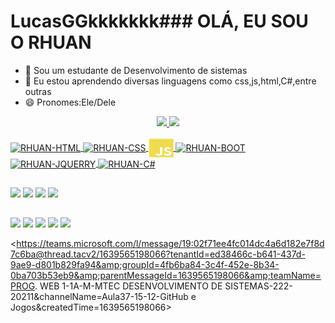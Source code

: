 # LucasGGkkkkkkk### OLÁ, EU SOU O RHUAN 

 


- 🔭 Sou um estudante de Desenvolvimento de sistemas
- 🌱 Eu estou aprendendo diversas linguagens como css,js,html,C#,entre outras
- 😄 Pronomes:Ele/Dele

 


<div align="center">
  <a href="https://github.com/RHU4N">
  <img height="150em" src="https://github-readme-stats.vercel.app/api?username=mariobaigon&show_icons=true&theme=dark&include_all_commits=true&count_private=true"/>
  <img height="150em" src="https://github-readme-stats.vercel.app/api/top-langs/?username=mariobaigon&layout=compact&langs_count=7&theme=dark"/>
</div>
  
<div style="display: inline_block"><br>
  <img align="center" alt="RHUAN-HTML" height="40" width="45" src="https://cdn.jsdelivr.net/gh/devicons/devicon/icons/html5/html5-plain-wordmark.svg">
  <img align="center" alt="RHUAN-CSS" height="40" width="50" src="https://cdn.jsdelivr.net/gh/devicons/devicon/icons/css3/css3-plain-wordmark.svg" />
  <img align="center" alt="RHUAN-JS" height="30" width="40" src="https://raw.githubusercontent.com/devicons/devicon/master/icons/javascript/javascript-plain.svg">
  <img align="center" alt="RHUAN-BOOT" height="35" width="45" src="https://cdn.jsdelivr.net/gh/devicons/devicon/icons/bootstrap/bootstrap-plain-wordmark.svg">
  <img align="center" alt="RHUAN-JQUERRY" height="40" width="50" src="https://cdn.jsdelivr.net/gh/devicons/devicon/icons/jquery/jquery-plain-wordmark.svg">
  <img align="center" alt="RHUAN-C#" height="40" width="50" src="https://cdn.jsdelivr.net/gh/devicons/devicon/icons/csharp/csharp-line.svg">   
</div>
  
  ##
  
  <div>
     <a href = "rhuan3003@gmail.com"><img src=https://img.shields.io/badge/Gmail-D14836?style=for-the-badge&logo=gmail&logoColor=white></a>
     <a href = "rhuan30.santana@outlook.com"><img src=https://img.shields.io/badge/Microsoft_Outlook-0078D4?style=for-the-badge&logo=microsoft-outlook&logoColor=white></a>
     <a href = "https://www.linkedin.com/in/rhuan-santana-da-silva-266637215/"><img src=https://img.shields.io/badge/LinkedIn-0077B5?style=for-the-badge&logo=linkedin&logoColor=white></a>
    <a href = "https://github.com/RHU4N"><img src=https://img.shields.io/badge/GitHub-100000?style=for-the-badge&logo=github&logoColor=white></a>
  </div>

 


  ##
  <div>
     <a href = "https://rhuanweb.000webhostapp.com/pg%2005.html"><img src=https://img.shields.io/badge/HTML5-E34F26?style=for-the-badge&logo=html5&logoColor=white></a>
     <a href = "https://rhuanweb.000webhostapp.com/WEB/pag07.html"><img src=https://img.shields.io/badge/CSS3-1572B6?style=for-the-badge&logo=css3&logoColor=white></a>
    <a href = "https://rhuanweb.000webhostapp.com/licao06.html"><img src=https://img.shields.io/badge/JavaScript-323330?style=for-the-badge&logo=javascript&logoColor=F7DF1E></a>
     <a href = "https://rhuanweb.000webhostapp.com/startbootstrap-clean-blog-gh-pages/"><img src=https://img.shields.io/badge/Bootstrap-563D7C?style=for-the-badge&logo=bootstrap&logoColor=white></a>
     <a href = "https://rhuanweb.000webhostapp.com/WEBHOS/pag17.html"><img src=https://img.shields.io/badge/jQuery-0769AD?style=for-the-badge&logo=jquery&logoColor=white></a>
   </DIV>

 

 

 

<https://teams.microsoft.com/l/message/19:02f71ee4fc014dc4a6d182e7f8d7c6ba@thread.tacv2/1639565198066?tenantId=ed38466c-b641-437d-9ae9-d801b829fa94&amp;groupId=4fb6ba84-3c4f-452e-8b34-0ba703b53eb9&amp;parentMessageId=1639565198066&amp;teamName=PROG. WEB 1-1A-M-MTEC DESENVOLVIMENTO DE SISTEMAS-222-20211&amp;channelName=Aula37-15-12-GitHub e Jogos&amp;createdTime=1639565198066>
